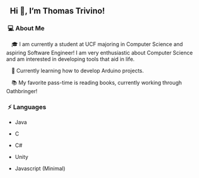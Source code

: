  ## &nbsp; Hi 👋, I’m Thomas Trivino!
 ### &nbsp;💻 About Me
  &emsp;🎓 I am currently a student at UCF majoring in Computer Science and aspiring Software Engineer! I am very enthusiastic about Computer Science and am interested in developing tools that aid in life.
  
  &emsp;🌱 Currently learning how to develop Arduino projects.
  
  &emsp;📚 My favorite pass-time is reading books, currently working through Oathbringer!
  
 ### &nbsp;⚡ Languages
  * Java
  
  * C
  
  * C#

  * Unity
  
  * Javascript (Minimal)
